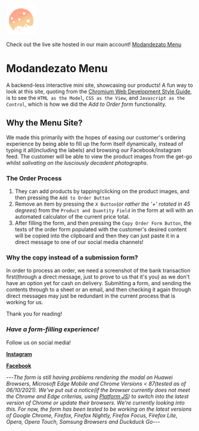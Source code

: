 <img height=80px width=80px src="https://raw.githubusercontent.com/Modandezato/Modandezato-Menu/main/images/logo.png" />

Check out the live site hosted in our main account! [Modandezato Menu](https://modandezato.github.io/Modandezato-Menu/)

# Modandezato Menu
A backend-less interactive mini site, showcasing our products! A fun way to look at this site, quoting from the [Chromium Web Development Style Guide](https://chromium.googlesource.com/chromium/src/+/ec3092c8d21e20e39698f5272c8a7f71c3ee88a2/styleguide/web/web.md), is to
see the `HTML as the Model`, `CSS as the View`, and `Javascript as the Control`, which is how we did the *Add to Order form* functionality.

## Why the Menu Site?
We made this primarily with the hopes of easing our customer's ordering experience by being able to fill up the form itself dynamically, 
instead of typing it all(including the labels) and browsing our Facebook/Instagram feed. The customer will be able to view the product images from the get-go whilst
*salivating on the lusciously decadent photographs*. 

### The Order Process
1. They can add products by tapping/clicking on the product images, and then pressing the `Add to Order Button`
2. Remove an item by pressing the `X Button`(*or rather the '+' rotated in 45 degrees*) from the `Product and Quantity Field` 
in the form at will with an automated calculator of the current price total. 
3. After filling the form, and then pressing the `Copy Order Form Button`, the texts of the order form populated with the customer's desired content will be copied into 
the clipboard and then they can just paste it in a direct message to one of our social media channels!

### Why the copy instead of a submission form?
In order to process an order, we need a screenshot of the bank transaction first(through a direct message, just to prove to us that it's you) as we don't have an option yet for 
cash on delivery. Submitting a form, and sending the contents through to a sheet or an email, and then checking it again through direct messages may just be redundant 
in the current process that is working for us.

Thank you for reading!

### *Have a form-filling experience!* ###

Follow us on social media!

**[Instagram](https://www.instagram.com/modandezato/)**

**[Facebook](https://www.facebook.com/modandezato)**


---*The form is still having problems rendering the modal on Huawei Browsers, Microsoft Edge Mobile and Chrome Versions < 87(tested as of 06/10/2021). We've put out a notice(if the browser currently does not meet the Chrome and Edge criterias, using [Platform JS](https://github.com/bestiejs/platform.js/)) to switch into the latest version of Chrome or update their browsers. We're currently looking into this. For now, the form has been tested to be working on the latest versions of Google Chrome, Firefox, Firefox Nightly, Firefox Focus, Firefox Lite, Opera, Opera Touch, Samsung Browsers and Duckduck Go*---
